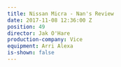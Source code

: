 ```yaml
---
title: Nissan Micra - Nan's Review
date: 2017-11-08 12:36:00 Z
position: 49
director: Jak O'Hare
production-company: Vice
equipment: Arri Alexa
is-shown: false
---
```


